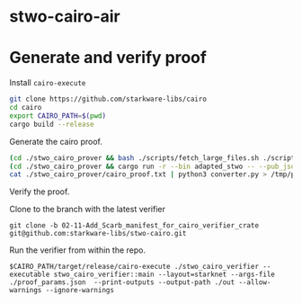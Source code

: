 # stwo-cairo-air

# Generate and verify proof

Install `cairo-execute`

```bash
git clone https://github.com/starkware-libs/cairo
cd cairo
export CAIRO_PATH=$(pwd)
cargo build --release
```

Generate the cairo proof.

```bash
(cd ./stwo_cairo_prover && bash ./scripts/fetch_large_files.sh ./scripts/slow_tests.json)
(cd ./stwo_cairo_prover && cargo run -r --bin adapted_stwo -- --pub_json ./crates/prover/test_data/test_read_from_small_files/pub.json --priv_json ./crates/prover/test_data/test_read_from_small_files/priv.json --proof_path /dev/null --cairo_proof_path cairo_proof.txt)
cat ./stwo_cairo_prover/cairo_proof.txt | python3 converter.py > /tmp/proof_params.json
```

Verify the proof.

Clone to the branch with the latest verifier

```
git clone -b 02-11-Add_Scarb_manifest_for_cairo_verifier_crate git@github.com:starkware-libs/stwo-cairo.git
```

Run the verifier from within the repo.

```
$CAIRO_PATH/target/release/cairo-execute ./stwo_cairo_verifier --executable stwo_cairo_verifier::main --layout=starknet --args-file ./proof_params.json  --print-outputs --output-path ./out --allow-warnings --ignore-warnings
```